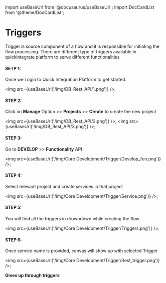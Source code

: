 import useBaseUrl from '@docusaurus/useBaseUrl';
import DocCardList from '@theme/DocCardList';

# Triggers
Trigger is source component of a flow and it is responsible for initiating the flow processing. There are different type of triggers available in quickintegrate platform  to serve different functionalities

#### SETP 1:
Once we Login to Quick Integration Platform to get started.

<img src={useBaseUrl('/img/DB_Rest_API/1.png')} />;

#### STEP 2:
Click on **Manage** Option >> **Projects** >> **Create** to create the new project

<img src={useBaseUrl('/img/DB_Rest_API/2.png')} />;
<img src={useBaseUrl('/img/DB_Rest_API/3.png')} />;

#### STEP 3:
Go to **DEVELOP** >> **Functionality** API

<img src={useBaseUrl('/img/Core Development/Trigger/Develop_fun.png')} />;

#### STEP 4:
Select relevant project and create services in that project

<img src={useBaseUrl('/img/Core Development/Trigger/Service.png')} />; 

#### STEP 5:
You will find all the triggers in drowndown while creating the flow

<img src={useBaseUrl('/img/Core Development/Trigger/Triggers.png')} />;

#### STEP 6:
Once service name is provided, canvas will show up with selected Trigger

<img src={useBaseUrl('/img/Core Development/Trigger/Rest_trigger.png')} />;

**Gives up through triggers**

<DocCardList />